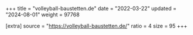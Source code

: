 +++
title = "volleyball-baustetten.de"
date = "2022-03-22"
updated = "2024-08-01"
weight = 97768

[extra]
source = "https://volleyball-baustetten.de/"
ratio = 4
size = 95
+++
